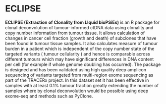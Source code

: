 # ECLIPSE

**ECLIPSE (Extraction of Clonality from LIquid bioPSiEs)** is an R package for clonal deconvolution of tumour-informed ctDNA data using clonality 
and copy number information from tumour tissue. It allows calculation of changes in cancer cell fraction (growth and death) of subclones that 
have been found in tumour tissue samples. It also calculates measure of tumour burden in a patient which is independent of the copy number 
state of the targeted variants ( tumour cellularity ) and hence is comparable across different tumours which may have significant differences 
in DNA content per cell (for example if whole genome doubling has occurred). The package is designed and has been validated using high quality 
deep amplicon sequencing of variants targeted from multi-region exome sequencing as part of the TRACERx project. In this dataset set it has 
been effective in samples with at least 0.1% tumour fraction greatly extending the number of samples where by clonal deconvolution would be 
possible using deep exome-seq and methods such as PyClone.



